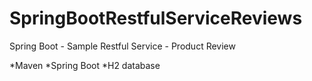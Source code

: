 # SpringBootRestfulServiceReviews
Spring Boot - Sample Restful Service - Product Review

*Maven
*Spring Boot
*H2 database
